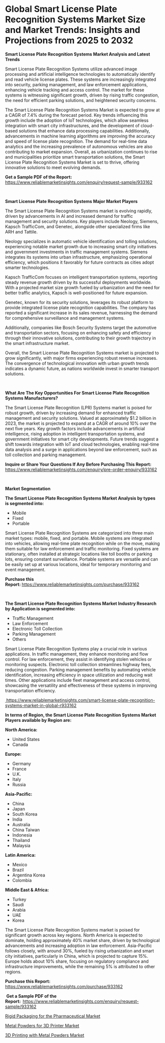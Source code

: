 <p><h1>Global Smart License Plate Recognition Systems Market Size and Market Trends: Insights and Projections from 2025 to 2032</h1></p><p><strong>Smart License Plate Recognition Systems Market Analysis and Latest Trends</strong></p>
<p><p>Smart License Plate Recognition Systems utilize advanced image processing and artificial intelligence technologies to automatically identify and read vehicle license plates. These systems are increasingly integrated into security, parking management, and law enforcement applications, enhancing vehicle tracking and access control. The market for these systems is witnessing significant growth, driven by rising traffic congestion, the need for efficient parking solutions, and heightened security concerns.</p><p>The Smart License Plate Recognition Systems Market is expected to grow at a CAGR of 7.4% during the forecast period. Key trends influencing this growth include the adoption of IoT technologies, which allow seamless integration with smart city infrastructures, and the development of cloud-based solutions that enhance data processing capabilities. Additionally, advancements in machine learning algorithms are improving the accuracy and speed of license plate recognition. The demand for real-time data analytics and the increasing prevalence of autonomous vehicles are also contributing to market expansion. Overall, as urbanization continues to rise and municipalities prioritize smart transportation solutions, the Smart License Plate Recognition Systems Market is set to thrive, offering innovative solutions to meet evolving demands.</p></p>
<p><strong>Get a Sample PDF of the Report:&nbsp;</strong> <a href="https://www.reliablemarketinsights.com/enquiry/request-sample/933162?utm_campaign=2209&utm_medium=2&utm_source=Github&utm_content=ia&utm_term=21032025&utm_id=smart-license-plate-recognition-systems">https://www.reliablemarketinsights.com/enquiry/request-sample/933162</a></p>
<p>&nbsp;</p>
<p><strong>Smart License Plate Recognition Systems Major Market Players</strong></p>
<p><p>The Smart License Plate Recognition Systems market is evolving rapidly, driven by advancements in AI and increased demand for traffic management and security solutions. Key players include Neology, Siemens, Kapsch TrafficCom, and Genetec, alongside other specialized firms like ARH and Tattile.</p><p>Neology specializes in automatic vehicle identification and tolling solutions, experiencing notable market growth due to increasing smart city initiatives and government investments in traffic management systems. Siemens integrates its systems into urban infrastructure, emphasizing operational efficiency, which positions it favorably for future contracts as cities adopt smarter technologies.</p><p>Kapsch TrafficCom focuses on intelligent transportation systems, reporting steady revenue growth driven by its successful deployments worldwide. With a projected market size growth fueled by urbanization and the need for better traffic analytics, Kapsch is well-positioned for future expansion.</p><p>Genetec, known for its security solutions, leverages its robust platform to provide integrated license plate recognition capabilities. The company has reported a significant increase in its sales revenue, harnessing the demand for comprehensive surveillance and management systems.</p><p>Additionally, companies like Bosch Security Systems target the automotive and transportation sectors, focusing on enhancing safety and efficiency through their innovative solutions, contributing to their growth trajectory in the smart infrastructure market.</p><p>Overall, the Smart License Plate Recognition Systems market is projected to grow significantly, with major firms experiencing robust revenue increases. The convergence of technological innovation with urban growth trends indicates a dynamic future, as nations worldwide invest in smarter transport solutions.</p></p>
<p>&nbsp;</p>
<p><strong>What Are The Key Opportunities For Smart License Plate Recognition Systems Manufacturers?</strong></p>
<p><p>The Smart License Plate Recognition (LPR) Systems market is poised for robust growth, driven by increasing demand for enhanced traffic management and security solutions. Valued at approximately $1.2 billion in 2023, the market is projected to expand at a CAGR of around 10% over the next five years. Key growth factors include advancements in artificial intelligence, rising adoption in intelligent transportation systems, and government initiatives for smart city developments. Future trends suggest a shift towards integration with IoT and cloud technologies, enabling real-time data analysis and a surge in applications beyond law enforcement, such as toll collection and parking management.</p></p>
<p><strong>Inquire or Share Your Questions If Any Before Purchasing This Report:</strong> <a href="https://www.reliablemarketinsights.com/enquiry/pre-order-enquiry/933162?utm_campaign=2209&utm_medium=2&utm_source=Github&utm_content=ia&utm_term=21032025&utm_id=smart-license-plate-recognition-systems">https://www.reliablemarketinsights.com/enquiry/pre-order-enquiry/933162</a></p>
<p>&nbsp;</p>
<p><strong>Market Segmentation</strong></p>
<p><strong>The Smart License Plate Recognition Systems Market Analysis by types is segmented into:</strong></p>
<p><ul><li>Mobile</li><li>Fixed</li><li>Portable</li></ul></p>
<p><p>Smart License Plate Recognition Systems are categorized into three main market types: mobile, fixed, and portable. Mobile systems are integrated into vehicles, allowing real-time plate recognition while on the move, making them suitable for law enforcement and traffic monitoring. Fixed systems are stationary, often installed at strategic locations like toll booths or parking lots, ensuring constant surveillance. Portable systems are versatile and can be easily set up at various locations, ideal for temporary monitoring and event management.</p></p>
<p><strong>Purchase this Report:&nbsp;</strong><a href="https://www.reliablemarketinsights.com/purchase/933162?utm_campaign=2209&utm_medium=2&utm_source=Github&utm_content=ia&utm_term=21032025&utm_id=smart-license-plate-recognition-systems">https://www.reliablemarketinsights.com/purchase/933162</a></p>
<p>&nbsp;</p>
<p><strong>The Smart License Plate Recognition Systems Market Industry Research by Application is segmented into:</strong></p>
<p><ul><li>Traffic Management</li><li>Law Enforcement</li><li>Electronic Toll Collection</li><li>Parking Management</li><li>Others</li></ul></p>
<p><p>Smart License Plate Recognition Systems play a crucial role in various applications. In traffic management, they enhance monitoring and flow control. For law enforcement, they assist in identifying stolen vehicles or monitoring suspects. Electronic toll collection streamlines highway fees, reducing congestion. Parking management benefits by automating vehicle identification, increasing efficiency in space utilization and reducing wait times. Other applications include fleet management and access control, showcasing the versatility and effectiveness of these systems in improving transportation efficiency.</p></p>
<p><a href="https://www.reliablemarketinsights.com/smart-license-plate-recognition-systems-market-in-global-r933162?utm_campaign=2209&utm_medium=2&utm_source=Github&utm_content=ia&utm_term=21032025&utm_id=smart-license-plate-recognition-systems">&nbsp;https://www.reliablemarketinsights.com/smart-license-plate-recognition-systems-market-in-global-r933162</a></p>
<p><strong>In terms of Region, the Smart License Plate Recognition Systems Market Players available by Region are:</strong></p>
<p>
    <p> <strong> North America: </strong>
        <ul>
            <li>United States</li>
            <li>Canada</li>
        </ul>
        </p> 
    <p> <strong> Europe: </strong>
        <ul>
            <li>Germany</li>
            <li>France</li>
            <li>U.K.</li>
            <li>Italy</li>
            <li>Russia</li>
        </ul>
        </p> 
    <p> <strong> Asia-Pacific: </strong>
        <ul>
            <li>China</li>
            <li>Japan</li>
            <li>South Korea</li>
            <li>India</li>
            <li>Australia</li>
            <li>China Taiwan</li>
            <li>Indonesia</li>
            <li>Thailand</li>
            <li>Malaysia</li>
        </ul>
        </p> 
    <p> <strong> Latin America: </strong>
        <ul>
            <li>Mexico</li>
            <li>Brazil</li>
            <li>Argentina Korea</li>
            <li>Colombia</li>
        </ul>
        </p> 
    <p> <strong> Middle East & Africa: </strong>
        <ul>
            <li>Turkey</li>
            <li>Saudi</li>
            <li>Arabia</li>
            <li>UAE</li>
            <li>Korea</li>
        </ul>
    </p>
    </p>
<p><p>The Smart License Plate Recognition Systems market is poised for significant growth across key regions. North America is expected to dominate, holding approximately 40% market share, driven by technological advancements and increasing adoption in law enforcement. Asia-Pacific follows closely, with around 30%, fueled by rising urbanization and smart city initiatives, particularly in China, which is projected to capture 15%. Europe holds about 10% share, focusing on regulatory compliance and infrastructure improvements, while the remaining 5% is attributed to other regions.</p></p>
<p><strong>Purchase this Report: </strong><a href="https://www.reliablemarketinsights.com/purchase/933162?utm_campaign=2209&utm_medium=2&utm_source=Github&utm_content=ia&utm_term=21032025&utm_id=smart-license-plate-recognition-systems">https://www.reliablemarketinsights.com/purchase/933162</a></p>
<p>&nbsp;<strong>Get a Sample PDF of the Report:&nbsp;&nbsp;</strong><a href="https://www.reliablemarketinsights.com/enquiry/request-sample/933162?utm_campaign=2209&utm_medium=2&utm_source=Github&utm_content=ia&utm_term=21032025&utm_id=smart-license-plate-recognition-systems">https://www.reliablemarketinsights.com/enquiry/request-sample/933162</a></p>
<p><strong></strong></p>
<p><p><a href="https://github.com/janskudiony/Market-Research-Report-List-1/blob/main/rigid-packaging-for-the-pharmaceutical-market.md?utm_campaign=2209&utm_medium=2&utm_source=Github&utm_content=ia&utm_term=21032025&utm_id=smart-license-plate-recognition-systems">Rigid Packaging for the Pharmaceutical Market</a></p><p><a href="https://github.com/mronmizoe/Market-Research-Report-List-1/blob/main/metal-powders-for-3d-printer-market.md?utm_campaign=2209&utm_medium=2&utm_source=Github&utm_content=ia&utm_term=21032025&utm_id=smart-license-plate-recognition-systems">Metal Powders for 3D Printer Market</a></p><p><a href="https://github.com/hayasiorover/Market-Research-Report-List-1/blob/main/3d-printing-with-metal-powders-market.md?utm_campaign=2209&utm_medium=2&utm_source=Github&utm_content=ia&utm_term=21032025&utm_id=smart-license-plate-recognition-systems">3D Printing with Metal Powders Market</a></p></p>
